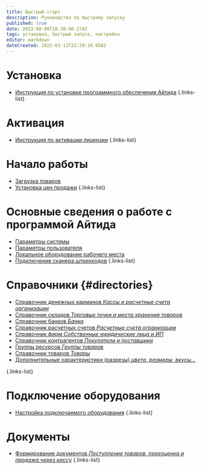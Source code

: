 ```yaml
---
title: Быстрый старт
description: Руководство по быстрому запуску
published: true
date: 2022-08-08T18:30:40.274Z
tags: установка, быстрый запуск, настройка
editor: markdown
dateCreated: 2022-03-13T22:20:10.958Z
---
```


# Установка

-	[Инструкция по установке программного обеспечения Айтида](/docs/quick-start/install)
{.links-list}

# Активация

-	[Инструкция по активации лицензии](/docs/quick-start/activate)
{.links-list}

# Начало работы

-	[Загрузка товаров](/docs/quick-start/goods-import)
-	[Установка цен продажи](/docs/quick-start/goods-revaluation)
{.links-list}

# Основные сведения о работе с программой Айтида

-	[Параметры системы](/docs/quick-start/system-settings)
-	[Параметры пользователя](/docs/quick-start/user-settings)
-	[Локальное оборудование рабочего места](/docs/quick-start/local-devices)
-	[Подключение сканера штрихкодов](/docs/quick-start/barcode-scaner)
{.links-list}

# Справочники {#directories}

-	[Справочник денежных карманов *Кассы и расчетные счета организации*](/docs/quick-start/money-pocket)
-	[Справочник складов *Торговые точки и места хранения товаров*](/docs/quick-start/warehouses)
-	[Справочник банков *Банки*](/docs/quick-start/banks)
-	[Справочник расчетных счетов *Расчетные счета огранизации*](/docs/quick-start/payment-accounts)
-	[Справочник фирм *Собственные юридические лица и ИП*](/docs/quick-start/firms)
-	[Справочник контрагентов *Покупатели и поставщики*](/docs/quick-start/clients)
-	[Группы ресурсов *Группы товаров*](/docs/quick-start/groups)
-	[Справочник товаров *Товары*](/docs/quick-start/goods)
-	[Дополнительные характеристики (разрезы) *цвета, размеры, вкусы...*](/docs/quick-start/characteristics)

{.links-list}

# Подключение оборудования

-	[Настройка подключаемого оборудования](/docs/quick-start/equipment)
{.links-list}

# Документы

-	[Формирование документов *Поступление товаров, переоценка и продажа через кассу*](/docs/quick-start/documents)
{.links-list}